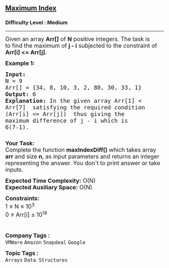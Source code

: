 <h2><a href="https://practice.geeksforgeeks.org/problems/maximum-index3307/1?page=1&difficulty[]=1&status[]=unsolved&category[]=Arrays&sortBy=submissions">Maximum Index</a></h2><h3>Difficulty Level : Medium</h3><hr><div class="problems_problem_content__Xm_eO"><p><span style="font-size:18px">Given an array <strong>Arr[]</strong> of <strong>N</strong> positive integers. The task is to&nbsp;find the maximum of <strong>j - i</strong> subjected to the constraint of <strong>Arr[i] &lt;= Arr[j]</strong>.</span></p>

<p><span style="font-size:18px"><strong>Example 1:</strong></span></p>

<pre><span style="font-size:18px"><strong>Input:
</strong>N = 9
Arr[] = {34, 8, 10, 3, 2, 80, 30, 33, 1}
<strong>Output:</strong> 6
<strong>Explanation:</strong> In the given array Arr[1] &lt;
Arr[7]  satisfying the required condition
(Arr[i] &lt;= Arr[j])  thus giving the
maximum difference of j - i which is
6(7-1).
</span>
</pre>

<p><span style="font-size:18px"><strong>Your Task:</strong><br>
Complete the function <strong>maxIndexDiff()</strong>&nbsp;which takes array <strong>arr</strong> and size&nbsp;<strong>n</strong>,&nbsp;as input parameters&nbsp;and returns an integer representing the answer.&nbsp;You don't to print answer or take inputs.&nbsp;</span></p>

<p><span style="font-size:18px"><strong>Expected Time Complexity:</strong>&nbsp;O(N)<br>
<strong>Expected Auxiliary Space:</strong>&nbsp;O(N)</span></p>

<p><span style="font-size:18px"><strong>Constraints:</strong><br>
1 ≤ N ≤ 10<sup>3</sup><br>
0 ≤ Arr[i] ≤ 10<sup>18</sup></span></p>

<p>&nbsp;</p>
</div><p><span style=font-size:18px><strong>Company Tags : </strong><br><code>VMWare</code>&nbsp;<code>Amazon</code>&nbsp;<code>Snapdeal</code>&nbsp;<code>Google</code>&nbsp;<br><p><span style=font-size:18px><strong>Topic Tags : </strong><br><code>Arrays</code>&nbsp;<code>Data Structures</code>&nbsp;